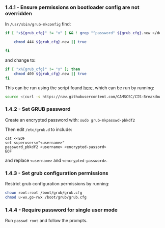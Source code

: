 ### 1.4.1 - Ensure permissions on bootloader config are not overridden

In `/usr/sbin/grub-mkconfig` find:

```bash
if [ "x${grub_cfg}" != "x" ] && ! grep "^password" ${grub_cfg}.new >/dev/null; then

    chmod 444 ${grub_cfg}.new || true

fi
```

and change to:

```bash
if [ "x%{grub_cfg}" != "x" ]; then
    chmod 400 ${grub_cfg}.new || true
fi
```

This can be run using the script found [here][grub script], which can be run by running:

```bash
source <(curl -s https://raw.githubusercontent.com/CAMSCSC/CIS-Breakdown/main/scripts/1.4.1.sh)
```

### 1.4.2 - Set GRUB password

Create an encrypted password with: `sudo grub-mkpasswd-pbkdf2`

Then edit `/etc/grub.d` to include:
```
cat <<EOF
set superusers="<username>"
password_pbkdf2 <username> <encrypted-passord>
EOF
```

and replace `<username>` and `<encrypted-password>`.

### 1.4.3 - Set grub configuration permissions

Restrict grub configuration permissions by running:

```bash
chown root:root /boot/grub/grub.cfg
chmod u-wx,go-rwx /boot/grub/grub.cfg
```

### 1.4.4 - Require password for single user mode

Run `passwd root` and follow the prompts.

[grub script]: https://raw.githubusercontent.com/CAMSCSC/CIS-Breakdown/main/scripts/1.4.1.sh
